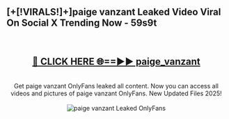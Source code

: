 <h2>[+[!VIRALS!]+]paige vanzant Leaked Video Viral On Social X Trending Now - 59s9t</h2>
<br>
<div align="center">
<h2><a href="https://libra.edu.pl?paige_vanzant" rel="nofollow">🔴 CLICK HERE 🌐==►► paige_vanzant</a></h2>
<br>
Get paige vanzant OnlyFans leaked all content. Now you can access all videos and pictures of paige vanzant OnlyFans. New Updated Files 2025!
<br>
<br>
<a href="https://libra.edu.pl?paige_vanzant" rel="nofollow" data-target="animated-image.originalLink"><img src="https://i.ibb.co.com/WyWwxjT/player-gif2.gif" alt="paige vanzant Leaked OnlyFans" style="max-width: 100%; display: inline-block;" data-target="animated-image.originalImage"></a>
</div>
<br>